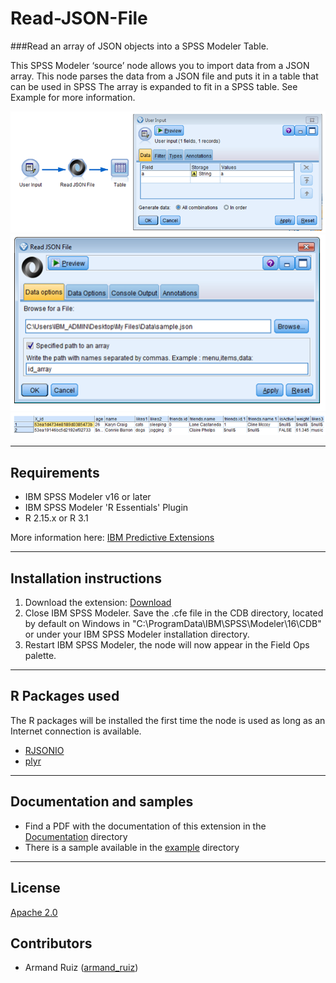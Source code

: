 # Read-JSON-File
###Read an array of JSON objects into a SPSS Modeler Table.

This SPSS Modeler ‘source’ node allows you to import data from a JSON array. This node parses the data from a JSON file and puts it in a table that can be used in SPSS
The array is expanded to fit in a SPSS table. See Example for more information.


![Map](https://raw.githubusercontent.com/IBMPredictiveAnalytics/Read-JSON-File/master/Screenshot/Illustration1_UserInput.png)
![Map](https://raw.githubusercontent.com/IBMPredictiveAnalytics/Read-JSON-File/master/Screenshot/Illustration2_DialogBox.png)
![Map](https://raw.githubusercontent.com/IBMPredictiveAnalytics/Read-JSON-File/master/Screenshot/Illustration3_OutputTable.PNG)



---
Requirements
----
- IBM SPSS Modeler v16 or later
- IBM SPSS Modeler 'R Essentials' Plugin
- R 2.15.x or R 3.1

More information here: [IBM Predictive Extensions][2]


---
Installation instructions
----
1. Download the extension: [Download][3] 
2. Close IBM SPSS Modeler. Save the .cfe file in the CDB directory, located by default on Windows in "C:\ProgramData\IBM\SPSS\Modeler\16\CDB" or under your IBM SPSS Modeler installation directory.
3. Restart IBM SPSS Modeler, the node will now appear in the Field Ops palette.

---
R Packages used
----
The R packages will be installed the first time the node is used as long as an Internet connection is available.
- [RJSONIO][4]
- [plyr][11]
 
---
Documentation and samples
----
- Find a PDF with the documentation of this extension in the [Documentation][5] directory
- There is a sample available in the [example][6] directory


---
License
----

[Apache 2.0][1]


Contributors
----

  - Armand Ruiz ([armand_ruiz](https://twitter.com/armand_ruiz))


[1]: http://www.apache.org/licenses/LICENSE-2.0.html
[2]:https://developer.ibm.com/predictiveanalytics/downloads/#tab2
[3]:https://github.com/IBMPredictiveAnalytics/Read-JSON-File/blob/master/Source%20code/readJSON.cfe
[4]:http://cran.r-project.org/web/packages/RJSONIO
[5]:https://github.com/IBMPredictiveAnalytics/Read-JSON-File/blob/master/Documentation/ImportJSONFile-SPSSModelerExtension.pdf
[6]:https://github.com/IBMPredictiveAnalytics/Read-JSON-File/tree/master/Example
[11]:https://cran.r-project.org/web/packages/plyr/
